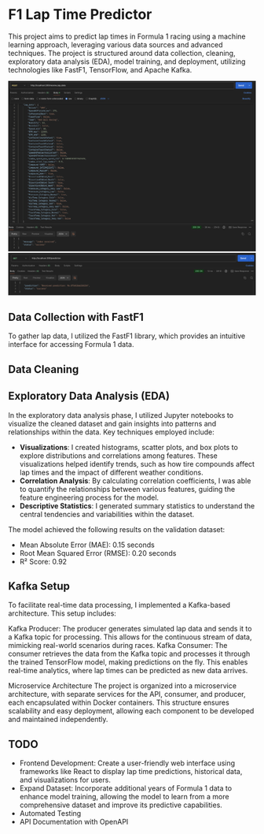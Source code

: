 # F1 Lap Time Predictor
This project aims to predict lap times in Formula 1 racing using a machine learning approach, leveraging various data sources and advanced techniques. The project is structured around data collection, cleaning, exploratory data analysis (EDA), model training, and deployment, utilizing technologies like FastF1, TensorFlow, and Apache Kafka.

![Alt text](media/POST.png? "POST request")
![Alt text](media/GET.png? "GET request")

## Data Collection with FastF1
To gather lap data, I utilized the FastF1 library, which provides an intuitive interface for accessing Formula 1 data.

## Data Cleaning

## Exploratory Data Analysis (EDA)
In the exploratory data analysis phase, I utilized Jupyter notebooks to visualize the cleaned dataset and gain insights into patterns and relationships within the data. Key techniques employed include:

- **Visualizations**: I created histograms, scatter plots, and box plots to explore distributions and correlations among features. These visualizations helped identify trends, such as how tire compounds affect lap times and the impact of different weather conditions.
- **Correlation Analysis**: By calculating correlation coefficients, I was able to quantify the relationships between various features, guiding the feature engineering process for the model.
- **Descriptive Statistics**: I generated summary statistics to understand the central tendencies and variabilities within the dataset.

The model achieved the following results on the validation dataset:
- Mean Absolute Error (MAE): 0.15 seconds
- Root Mean Squared Error (RMSE): 0.20 seconds
- R² Score: 0.92

## Kafka Setup
To facilitate real-time data processing, I implemented a Kafka-based architecture. This setup includes:

Kafka Producer: The producer generates simulated lap data and sends it to a Kafka topic for processing. This allows for the continuous stream of data, mimicking real-world scenarios during races.
Kafka Consumer: The consumer retrieves the data from the Kafka topic and processes it through the trained TensorFlow model, making predictions on the fly. This enables real-time analytics, where lap times can be predicted as new data arrives.

Microservice Architecture
The project is organized into a microservice architecture, with separate services for the API, consumer, and producer, each encapsulated within Docker containers. This structure ensures scalability and easy deployment, allowing each component to be developed and maintained independently.

## TODO
- Frontend Development: Create a user-friendly web interface using frameworks like React to display lap time predictions, historical data, and visualizations for users.
- Expand Dataset: Incorporate additional years of Formula 1 data to enhance model training, allowing the model to learn from a more comprehensive dataset and improve its predictive capabilities.
- Automated Testing
- API Documentation with OpenAPI

